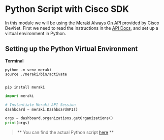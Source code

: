 # Python Script with Cisco SDK
In this module we will be using the [Meraki Always On API](https://devnetsandbox.cisco.com/DevNet/catalog/meraki-always-on#instructions) provided by Cisco DevNet.  First we need to read the instructions in the [API Docs](https://developer.cisco.com/meraki/api/introduction/#whats-new-in-v1), and set up a virtual environment in Python.

## Setting up the Python Virtual Environment
**Terminal**
```console
python -m venv meraki
source ./meraki/bin/activate


pip install meraki
```

```python
import meraki

# Instantiate Meraki API Session
dashboard = meraki.DashboardAPI()

orgs = dashboard.organizations.getOrganizations()
print(orgs)
```

> ** You can find the actual Python script [here](./code/meraki-api.py) **
